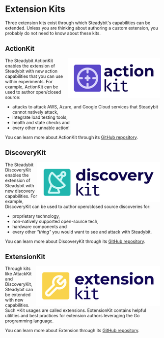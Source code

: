 # Extension Kits

Three extension kits exist through which Steadybit's capabilities can be extended. Unless you are thinking about authoring a custom extension, you probably do not need to know about these kits.

## ActionKit

<img src="../../.gitbook/assets/image (4).png" height="130" align="right" alt="ActionKit logo depicting the text action kit and a crosshair icon">

The Steadybit ActionKit enables the extension of Steadybit with new action capabilities that you can use within experiments. For example, ActionKit can be used to author open/closed source:

* attacks to attack AWS, Azure, and Google Cloud services that Steadybit cannot natively attack,
* integrate load testing tools,
* health and state checks and
* every other runnable action!

You can learn more about ActionKit through its [GitHub repository](https://github.com/steadybit/action-kit).

## DiscoveryKit

<img src="../../.gitbook/assets/image (2).png" height="130" align="right" alt="DiscoveryKit logo depicting the text discovery kit and a radar dish icon">

The Steadybit DiscoveryKit enables the extension of Steadybit with new discovery capabilities. For example, DiscoveryKit can be used to author open/closed source discoveries for:

* proprietary technology,
* non-natively supported open-source tech,
* hardware components and
* every other _"thing"_ you would want to see and attack with Steadybit.

You can learn more about DiscoveryKit through its [GitHub repository](https://github.com/steadybit/discovery-kit).

## ExtensionKit

<img src="../../.gitbook/assets/image.png" height="130" align="right" alt="ExtensionKit logo depicting the text extension kit and a wrench icon">

Through kits like AttackKit and DiscoveryKit, Steadybit can be extended with new capabilities. Such \*Kit usages are called extensions. ExtensionKit contains helpful utilities and best practices for extension authors leveraging the Go programming language.

You can learn more about Extension through its [GitHub repository](https://github.com/steadybit/extension-kit).
